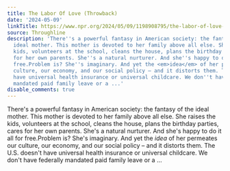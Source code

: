 ```yaml
---
title: The Labor Of Love (Throwback)
date: '2024-05-09'
linkTitle: https://www.npr.org/2024/05/09/1198908795/the-labor-of-love-throwback
source: Throughline
description: 'There''s a powerful fantasy in American society: the fantasy of the
  ideal mother. This mother is devoted to her family above all else. She raises the
  kids, volunteers at the school, cleans the house, plans the birthday parties, cares
  for her own parents. She''s a natural nurturer. And she''s happy to do it all for
  free.Problem is? She''s imaginary. And yet the <em>idea</em> of her permeates our
  culture, our economy, and our social policy – and it distorts them. The U.S. doesn''t
  have universal health insurance or universal childcare. We don''t have federally
  mandated paid family leave or a ...'
disable_comments: true
---
```

There's a powerful fantasy in American society: the fantasy of the ideal mother. This mother is devoted to her family above all else. She raises the kids, volunteers at the school, cleans the house, plans the birthday parties, cares for her own parents. She's a natural nurturer. And she's happy to do it all for free.Problem is? She's imaginary. And yet the <em>idea</em> of her permeates our culture, our economy, and our social policy – and it distorts them. The U.S. doesn't have universal health insurance or universal childcare. We don't have federally mandated paid family leave or a ...